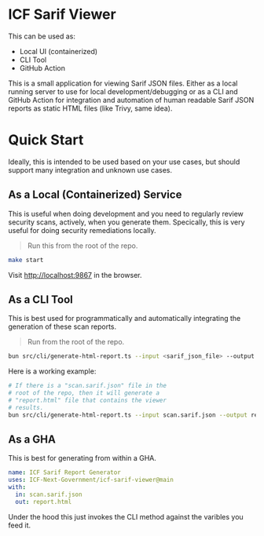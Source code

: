 # ICF Sarif Viewer

This can be used as:

- Local UI (containerized)
- CLI Tool
- GitHub Action

This is a small application for viewing Sarif JSON files. Either as a local running server to use for local development/debugging or as a CLI and GitHub Action for integration and automation of human readable Sarif JSON reports as static HTML files (like Trivy, same idea).

# Quick Start

Ideally, this is intended to be used based on your use cases, but should support many integration and unknown use cases.

## As a Local (Containerized) Service

This is useful when doing development and you need to regularly review security scans, actively, when you generate them. Specically, this is very useful for doing security remediations locally.

> Run this from the root of the repo.

```bash
make start
```

Visit [http://localhost:9867](http://localhost:9867) in the browser.

## As a CLI Tool

This is best used for programmatically and automatically integrating the generation of these scan reports.

> Run from the root of the repo.

```bash
bun src/cli/generate-html-report.ts --input <sarif_json_file> --output <report_html_file>
```

Here is a working example:

```bash
# If there is a "scan.sarif.json" file in the
# root of the repo, then it will generate a
# "report.html" file that contains the viewer
# results.
bun src/cli/generate-html-report.ts --input scan.sarif.json --output report.html
```

## As a GHA

This is best for generating from within a GHA.

```yaml
name: ICF Sarif Report Generator
uses: ICF-Next-Government/icf-sarif-viewer@main
with:
  in: scan.sarif.json
  out: report.html
```

Under the hood this just invokes the CLI method against the varibles you feed it.
